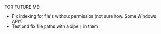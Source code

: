 FOR FUTURE ME:
 * Fix indexing for file's without permission (not sure how. Some Windows API?)
 * Test and fix file paths with a pipe `|` in them